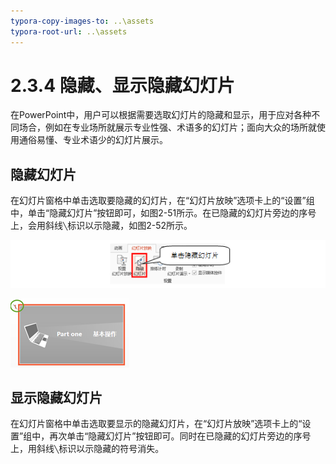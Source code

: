 ```yaml
---
typora-copy-images-to: ..\assets
typora-root-url: ..\assets
---
```


# 2.3.4  隐藏、显示隐藏幻灯片

在PowerPoint中，用户可以根据需要选取幻灯片的隐藏和显示，用于应对各种不同场合，例如在专业场所就展示专业性强、术语多的幻灯片；面向大众的场所就使用通俗易懂、专业术语少的幻灯片展示。

## **隐藏幻灯片**

在幻灯片窗格中单击选取要隐藏的幻灯片，在“幻灯片放映”选项卡上的“设置”组中，单击“隐藏幻灯片”按钮即可，如图2-51所示。在已隐藏的幻灯片旁边的序号上，会用斜线`╲`标识以示隐藏，如图2-52所示。

![&#x56FE;2-51](../../../.gitbook/assets/1565863860069.png)

![&#x56FE;2-52](../../../.gitbook/assets/clip_image002-1565863884477.png)

## **显示隐藏幻灯片**

在幻灯片窗格中单击选取要显示的隐藏幻灯片，在“幻灯片放映”选项卡上的“设置”组中，再次单击“隐藏幻灯片”按钮即可。同时在已隐藏的幻灯片旁边的序号上，用斜线`╲`标识以示隐藏的符号消失。

